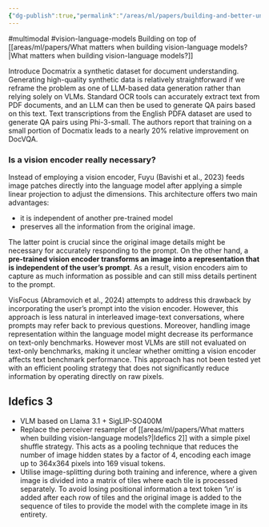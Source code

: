 ```yaml
---
{"dg-publish":true,"permalink":"/areas/ml/papers/building-and-better-understanding-vision-language-models-insights-and-future-directions/"}
---
```


#multimodal #vision-language-models
Building on top of [[areas/ml/papers/What matters when building vision-language models?\|What matters when building vision-language models?]]

Introduce Docmatrix a synthetic dataset for document understanding. Generating high-quality synthetic data is relatively straightforward if we reframe the problem as one of LLM-based data generation rather than relying solely on VLMs. Standard OCR tools can accurately extract text from PDF documents, and an LLM can then be used to generate QA pairs based on this text. Text transcriptions from the English PDFA dataset are used to generate QA pairs using Phi-3-small. The authors report that training on a small portion of Docmatix leads to a nearly 20% relative improvement on DocVQA.

### Is a vision encoder really necessary?
Instead of employing a vision encoder, Fuyu (Bavishi et al., 2023) feeds image patches directly into the language model after applying a simple linear projection to adjust the dimensions. This architecture offers two main advantages: 
* it is independent of another pre-trained model
* preserves all the information from the original image. 
  
The latter point is crucial since the original image details might be necessary for accurately responding to the prompt. On the other hand, a **pre-trained vision encoder transforms an image into a representation that is independent of the user’s prompt**. As a result, vision encoders aim to capture as much information as possible and can still miss details pertinent to the prompt. 

VisFocus (Abramovich et al., 2024) attempts to address this drawback by incorporating the user’s prompt into the vision encoder. However, this approach is less natural in interleaved image-text conversations, where prompts may refer back to previous questions. Moreover, handling image representation within the language model might decrease its performance on text-only benchmarks. However most VLMs are still not evaluated on text-only benchmarks, making it unclear whether omitting a vision encoder affects text benchmark performance. This approach has not been tested yet with an efficient pooling strategy that does not significantly reduce information by operating directly on raw pixels.

## Idefics 3
* VLM based on Llama 3.1 + SigLIP-SO400M
* Replace the perceiver resampler of [[areas/ml/papers/What matters when building vision-language models?\|Idefics 2]] with a simple pixel shuffle strategy. This acts as a pooling technique that reduces the number of image hidden states by a factor of 4, encoding each image up to 364x364 pixels into 169 visual tokens.
* Utilise image-splitting during both training and inference, where a given image is divided into a matrix of tiles where each tile is processed separately. To avoid losing positional information a text token ‘\n‘ is added after each row of tiles and the original image is added to the sequence of tiles to provide the model with the complete image in its entirety.